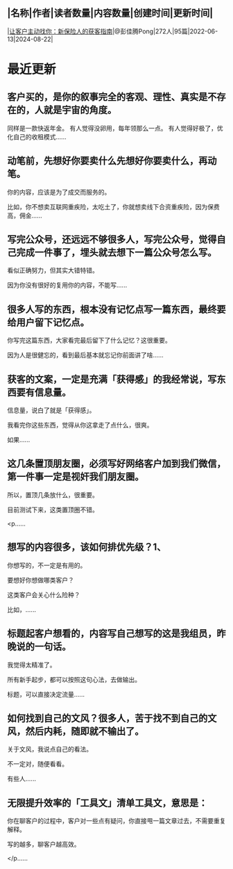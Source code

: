 |名称|作者|读者数量|内容数量|创建时间|更新时间|
---
|[让客户主动找你：新保险人的获客指南](https://xiaobot.net/p/Ponghub?refer=0b133df9-27dc-423b-8101-639049001c13)|@彭佳腾Pong|272人|95篇|2022-06-13|2024-08-22|

# 最近更新
## 客户买的，是你的叙事完全的客观、理性、真实是不存在的，人就是宇宙的角度。

同样是一款快返年金。
有人觉得没卵用，每年领那么一点。
有人觉得好极了，优化自己的收租模式......
## 动笔前，先想好你要卖什么先想好你要卖什么，再动笔。

你的内容，应该是为了成交而服务的。

比如，你不想卖互联网重疾险，太吃土了，你就想卖线下合资重疾险，因为保费高，佣金......
## 写完公众号，还远远不够很多人，写完公众号，觉得自己完成一件事了，埋头就去想下一篇公众号怎么写。

看似正确努力，但其实大错特错。

因为你没有很好的复用你的内容，不能写......
## 很多人写的东西，根本没有记忆点写一篇东西，最终要给用户留下记忆点。

你写完这篇东西，大家看完最后留下了什么记忆？这很重要。

因为人是很健忘的，看到最后基本就忘记你前面讲了啥......
## 获客的文案，一定是充满「获得感」的我经常说，写东西要有信息量。

信息量，说白了就是「获得感」。

我看完你这些东西，觉得从你这拿走了点什么，很爽。

如果......
## 这几条置顶朋友圈，必须写好网络客户加到我们微信，第一件事一定是视奸我们朋友圈。

所以，置顶几条放什么，很重要。

目前测试下来，这类置顶圈不错。

<p......
## 想写的内容很多，该如何排优先级？1、

你想写的，不一定是有用的。

要想好你想做哪类客户？

这类客户会关心什么险种？

比如，......
## 标题起客户想看的，内容写自己想写的这是我组员，昨晚说的一句话。

我觉得太精准了。

所有新手起步，都可以按照这句心法，去做输出。

标题，可以直接决定流量......
## 如何找到自己的文风？很多人，苦于找不到自己的文风，然后内耗，随即就不输出了。

关于文风，我说点自己的看法。

不一定对，随便看看。

有些人......
## 无限提升效率的「工具文」清单工具文，意思是：
你在聊客户的过程中，客户对一些点有疑问，你直接甩一篇文章过去，不需要重复解释。

写的越多，聊客户越高效。

</p......

